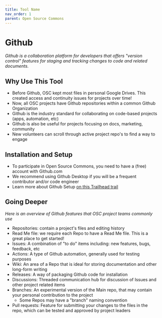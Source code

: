 ```yaml
---
title: Tool Name
nav_order: 1
parent: Open Source Commons
---
```


# Github
_Github is a collaboration platform for developers that offers "version control" features for staging and tracking changes to code and related documents._

##  Why Use This Tool
- Before Github, OSC kept most files in personal Google Drives.  This created access and continuity issues for projects over time!
- Now, all OSC projects have Github repositories within a common Github Organization
- Github is the industry standard for collaborating on code-based projects (apps, automation, etc)
- Github is also be useful for projects focusing on docs, marketing, community
- New volunteers can scroll through active project repo's to find a way to engage

## Installation and Setup
- To participate in Open Source Commons, you need to have a (free) account with Github.com
- We recommend using Github Desktop if you will be a frequent contributor and/or code engineer
- Learn more about Github Setup [on this Trailhead trail](https://trailhead.salesforce.com/en/content/learn/trails/set-up-your-workspace-and-install-developer-tools)

## Going Deeper
_Here is an overview of Github features that OSC project teams commonly use_
- Repositories: contain a project's files and editing history
- Read Me file: we require each Repo to have a Read Me file.  This is a great place to get started!
- Issues: A combination of "to do" items including: new features, bugs, feedback, etc
- Actions: A type of Github automation, generally used for testing purposes
- Wiki: An area of a Repo that is ideal for storing documentation and other long-form writing
- Releases: A way of packaging Github code for installation
- Discussions: Threaded communication hub for discussion of Issues and other project related items
- Branches: An experimental version of the Main repo, that may contain your personal contribution to the project
  - Some Repos may have a "branch" naming convention
- Pull requests: Feature for submitting your changes to the files in the repo, which can be tested and approved by project leaders
